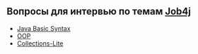 ## Вопросы для интервью по темам [Job4j](https://job4j.ru/ "https://job4j.ru")

+ [Java Basic Syntax](BasicSyntax.md#java-basic-syntax)
+ [OOP](OOP.md#oop)
+ [Collections-Lite](CollectionsLite.md#collections-lite)